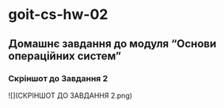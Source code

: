 # goit-cs-hw-02
## Домашнє завдання до модуля “Основи операційних систем”

### Скріншот до Завдання 2

![](СКРІНШОТ ДО ЗАВДАННЯ 2.png)
